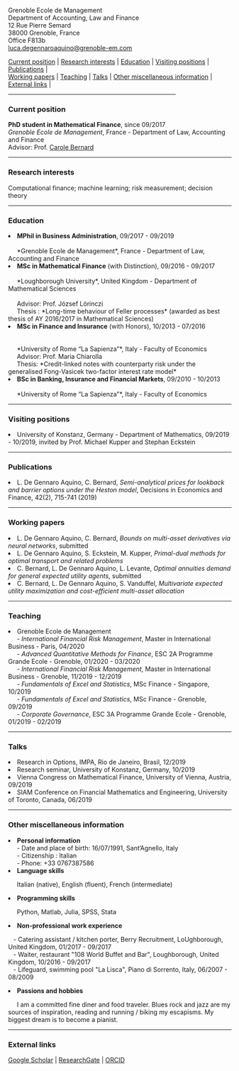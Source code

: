 Grenoble Ecole de Management <br>
Department of Accounting, Law and Finance <br>
12 Rue Pierre Semard <br>
38000 Grenoble, France <br>
Office F813b <br>
luca.degennaroaquino@grenoble-em.com <br>


<div>
 
  <div>
  <a href="#current-position">Current position</a> | <a href="#research-interests">Research interests</a> | <a href="#education">Education</a> | <a href="#visiting-positions">Visiting positions</a> | <a href="#publications">Publications</a> | 
  </div>
  <div>
   <a href="#working-papers">Working papers</a> | <a href="#teaching">Teaching</a> | <a href="#talks">Talks</a> | <a href="#other-miscellaneous-information">Other miscellaneous information</a> |  <a href="#external-links">External links</a> |
  </div>
  
</div>

<hr width="75%">

<!--- <a href="https://raw.githubusercontent.com/luca-dga/-/master/CV_LucaDGA.pdf" target="_blank">Download CV</a>  --->

<!--- <hr width="25%"> --->
 
 
### **Current position**
   <b>PhD student in Mathematical Finance</b>, since 09/2017  <br>
   *Grenoble Ecole de Management*, France - Department of Law, Accounting and Finance <br>
   Advisor: Prof. <a href="http://www.carole.bernard.free.fr/" target="_blank">Carole Bernard</a>
    
<hr>
    
### **Research interests**
Computational finance; machine learning; risk measurement; decision theory


<hr>

### **Education**

<li><b>MPhil in Business Administration</b>, 09/2017 - 09/2019 </li> <br>
&nbsp;&nbsp;&nbsp;&nbsp; *Grenoble Ecole de Management*, France - Department of Law, Accounting and Finance 	  

<li><b>MSc in Mathematical Finance</b> (with Distinction), 09/2016 - 09/2017 </li>  <br>
&nbsp;&nbsp;&nbsp;&nbsp; *Loughborough University*, United Kingdom - Department of Mathematical Sciences <br> <br>
&nbsp;&nbsp;&nbsp;&nbsp; Advisor: Prof. József Lörinczi <br>
&nbsp;&nbsp;&nbsp;&nbsp; Thesis : *Long-time behaviour of Feller processes* (awarded as best thesis of AY 2016/2017 in Mathematical Sciences)

<li><b>MSc in Finance and Insurance</b> (with Honors), 10/2013 - 07/2016 </li> <br> <br>
&nbsp;&nbsp;&nbsp;&nbsp; *University of Rome “La Sapienza”*, Italy - Faculty of Economics <br>
&nbsp;&nbsp;&nbsp;&nbsp; Advisor: Prof. Maria Chiarolla <br>
&nbsp;&nbsp;&nbsp;&nbsp; Thesis: *Credit-linked notes with counterparty risk under the generalised Fong-Vasicek two-factor interest rate model*
    
<li><b>BSc in Banking, Insurance and Financial Markets</b>, 09/2010 - 10/2013 </li> <br> 
&nbsp;&nbsp;&nbsp;&nbsp; *University of Rome “La Sapienza”*, Italy - Faculty of Economics
   
<hr>

### **Visiting positions**

<li>University of Konstanz, Germany - Department of Mathematics, 09/2019 - 10/2019, invited by Prof. Michael Kupper and Stephan Eckstein </li>

<hr>

### **Publications**

<li>L. De Gennaro Aquino, C. Bernard, <i>Semi-analytical prices for lookback and barrier options under the Heston model</i>, Decisions in Economics and Finance, 42(2), 715-741 (2019)</li>

<hr>

### **Working papers**

<li>L. De Gennaro Aquino, C. Bernard, <i>Bounds on multi-asset derivatives via neural networks</i>, submitted</li>

<li>L. De Gennaro Aquino, S. Eckstein, M. Kupper, <i>Primal-dual methods for optimal transport and related problems</i></li>

<li>C. Bernard, L. De Gennaro Aquino, L. Levante, <i>Optimal annuities demand for general expected utility agents</i>, submitted</li>

<li>C. Bernard, L. De Gennaro Aquino, S. Vanduffel, <i>Multivariate expected utility maximization and cost-efficient multi-asset allocation</i></li>

<hr>

### **Teaching**

<li>Grenoble Ecole de Management</li>
&nbsp;&nbsp;&nbsp;&nbsp; - <i>International Financial Risk Management</i>, Master in International Business - Paris, 04/2020 <br>
&nbsp;&nbsp;&nbsp;&nbsp; - <i>Advanced Quantitative Methods for Finance</i>, ESC 2A Programme Grande Ecole - Grenoble, 01/2020 - 03/2020<br>
&nbsp;&nbsp;&nbsp;&nbsp; - <i>International Financial Risk Management</i>, Master in International Business - Grenoble, 11/2019 - 12/2019<br>
&nbsp;&nbsp;&nbsp;&nbsp; - <i>Fundamentals of Excel and Statistics</i>, MSc Finance - Singapore, 10/2019<br>
&nbsp;&nbsp;&nbsp;&nbsp; - <i>Fundamentals of Excel and Statistics</i>, MSc Finance - Grenoble, 09/2019<br>
&nbsp;&nbsp;&nbsp;&nbsp; - <i>Corporate Governance</i>, ESC 3A Programme Grande Ecole - Grenoble, 01/2019 - 02/2019<br>

<hr>

### **Talks**

<li>Research in Options, IMPA, Rio de Janeiro, Brasil, 12/2019</li>
<li>Research seminar, University of Konstanz, Germany, 10/2019</li>
<li>Vienna Congress on Mathematical Finance, University of Vienna, Austria, 09/2019</li>
<li>SIAM Conference on Financial Mathematics and Engineering, University of Toronto, Canada, 06/2019</li>

<hr>

### **Other miscellaneous information**

<li><b>Personal information</b></li>
&nbsp;&nbsp;&nbsp;&nbsp; - Date and place of birth: 16/07/1991, Sant’Agnello, Italy <br>
&nbsp;&nbsp;&nbsp;&nbsp; - Citizenship : Italian <br>
&nbsp;&nbsp;&nbsp;&nbsp; - Phone: +33 0767387586

<li><b>Language skills</b></li>

&nbsp;&nbsp;&nbsp;&nbsp; Italian (native), English (fluent), French (intermediate)
    
<li><b>Programming skills</b></li>

&nbsp;&nbsp;&nbsp;&nbsp; Python, Matlab, Julia, SPSS, Stata
    
<li><b>Non-professional work experience</b></li>

&nbsp;&nbsp; - Catering assistant / kitchen porter, Berry Recruitment, LoUghborough, United Kingdom, 01/2017 - 09/2017<br>
&nbsp;&nbsp; - Waiter, restaurant "108 World Buffet and Bar", Loughborough, United Kingdom, 10/2016 - 09/2017<br>
&nbsp;&nbsp; - Lifeguard, swimming pool "La Lisca", Piano di Sorrento, Italy, 06/2007 - 08/2009<br>

<li><b>Passions and hobbies</b></li>

&nbsp;&nbsp;&nbsp;&nbsp; I am a committed fine diner and food traveler. Blues rock and jazz are my sources of inspiration, reading and running / biking my escapisms. My biggest dream is to become a pianist. 
<hr>

### **External links**

<a href="https://scholar.google.it/citations?user=Jk0lgM4AAAAJ&hl=it&oi=ao" target="_blank">Google Scholar</a> | 
<a href="https://www.researchgate.net/profile/Luca_De_Gennaro_Aquino" target="_blank">ResearchGate</a> |
<a href="https://orcid.org/0000-0001-5377-5385" target="_blank">ORCID</a> 
